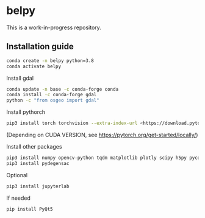 # belpy

This is a work-in-progress repository.

## Installation guide

```bash
conda create -n belpy python=3.8
conda activate belpy
```

Install gdal

```bash
conda update -n base -c conda-forge conda
conda install -c conda-forge gdal
python -c "from osgeo import gdal"
```

Install pythorch

```bash
pip3 install torch torchvision --extra-index-url <https://download.pytorch.org/whl/cu116>
```

(Depending on CUDA VERSION, see <https://pytorch.org/get-started/locally/>)

Install other packages

```bash
pip3 install numpy opencv-python tqdm matplotlib plotly scipy h5py pycolmap open3d kornia gdown rasterio exifread easydict
pip3 install pydegensac
```

Optional

```bash
pip3 install jupyterlab
```

If needed

```bash
pip install PyQt5
```
